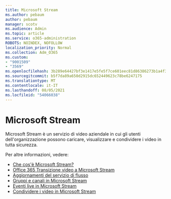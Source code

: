 ```yaml
---
title: Microsoft Stream
ms.author: pebaum
author: pebaum
manager: scotv
ms.audience: Admin
ms.topic: article
ms.service: o365-administration
ROBOTS: NOINDEX, NOFOLLOW
localization_priority: Normal
ms.collection: Adm_O365
ms.custom:
- "9001509"
- "3569"
ms.openlocfilehash: 3b289e64427bf3e1417e5fe5f7ce601eec81d86386273b1a4f3d3c8723f5876f
ms.sourcegitcommit: b5f7da89a650d2915dc652449623c78be6247175
ms.translationtype: MT
ms.contentlocale: it-IT
ms.lasthandoff: 08/05/2021
ms.locfileid: "54066038"
---
```

# <a name="microsoft-stream"></a>Microsoft Stream

Microsoft Stream è un servizio di video aziendale in cui gli utenti dell'organizzazione possono caricare, visualizzare e condividere i video in tutta sicurezza. 

Per altre informazioni, vedere:

- [Che cos'è Microsoft Stream?](https://docs.microsoft.com/stream/overview)
- [Office 365 Transizione video a Microsoft Stream](https://docs.microsoft.com/stream/migrate-from-office-365)
- [Aggiornamenti del servizio di flusso](https://techcommunity.microsoft.com/t5/microsoft-stream-service-updates/bd-p/StreamAnnouncements)
- [Gruppi e canali in Microsoft Stream](https://docs.microsoft.com/stream/groups-channels-organization)
- [Eventi live in Microsoft Stream](https://docs.microsoft.com/stream/live-event-overview)
- [Condividere i video in Microsoft Stream](https://docs.microsoft.com/stream/portal-share-video)

